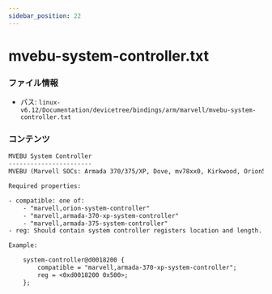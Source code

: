 ```yaml
---
sidebar_position: 22
---
```

# mvebu-system-controller.txt

### ファイル情報

- パス: `linux-v6.12/Documentation/devicetree/bindings/arm/marvell/mvebu-system-controller.txt`

### コンテンツ

```txt
MVEBU System Controller
-----------------------
MVEBU (Marvell SOCs: Armada 370/375/XP, Dove, mv78xx0, Kirkwood, Orion5x)

Required properties:

- compatible: one of:
	- "marvell,orion-system-controller"
	- "marvell,armada-370-xp-system-controller"
	- "marvell,armada-375-system-controller"
- reg: Should contain system controller registers location and length.

Example:

	system-controller@d0018200 {
		compatible = "marvell,armada-370-xp-system-controller";
		reg = <0xd0018200 0x500>;
	};

```
